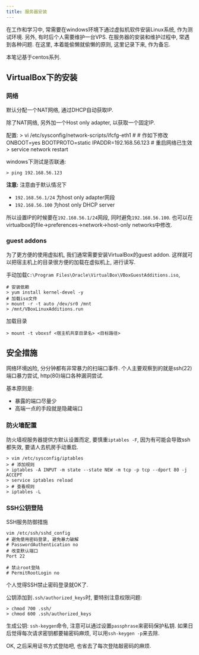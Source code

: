 ```yaml
---
title: 服务器安装
---
```


在工作和学习中, 常需要在windows环境下通过虚拟机软件安装Linux系统, 作为测试环境.
另外, 有时后个人需要维护一台VPS.
在服务器的安装和维护过程中, 常遇到各种问题. 在这里, 本着能偷懒就偷懒的原则, 这里记录下来, 作为备忘.

本笔记基于centos系列.

## VirtualBox下的安装

### 网络

默认分配一个NAT网络, 通过DHCP自动获取IP.

除了NAT网络, 另外加一个Host only adapter, 以获取一个固定IP.

配置:
    > vi /etc/sysconfig/network-scripts/ifcfg-eth1 #
    # 作如下修改
    ONBOOT=yes
    BOOTPROTO=static
    IPADDR=192.168.56.123
    # 重启网络已生效
    > service network restart

windows下测试是否联通:
   
    > ping 192.168.56.123

**注意:** 注意由于默认情况下

- `192.168.56.1/24` 为host only adapter网段
- `192.168.56.100` 为host only DHCP server

所以设置IP的时候要在`192.168.56.1/24`网段, 同时避免`192.168.56.100`. 也可以在virtualbox的file->preferences->network->host-only networks中修改.

### guest addons

为了更方便的使用虚拟机, 我们通常需要安装VirtualBox的guest addon. 这样就可以把宿主机上的目录很方便的加载在虚拟机上, 进行读写.

手动加载`C:\Program Files\Oracle\VirtualBox\VBoxGuestAdditions.iso`,
   
    # 安装依赖
    > yum install kernel-devel -y
    # 加载iso文件 
    > mount -r -t auto /dev/sr0 /mnt
    > /mnt/VBoxLinuxAdditions.run
   
加载目录
   
    > mount -t vboxsf <宿主机共享目录名> <目标路径>

## 安全措施

网络环境凶险, 分分钟都有非常暴力的扫端口事件. 个人主要观察到的就是ssh(22)端口暴力尝试, http(80)端口各种漏洞尝试.

基本原则是:
- 暴露的端口尽量少
- 高端一点的手段就是隐藏端口

### 防火墙配置

防火墙视服务器提供方默认设置而定, 要慎重`iptables -F`, 因为有可能会导致ssh都失效, 要请人去机房手动重启.

    > vim /etc/sysconfig/iptables
    > # 添加规则
    > iptables -A INPUT -m state --state NEW -m tcp -p tcp --dport 80 -j ACCEPT
    > service iptables reload
    > # 查看规则
    > iptables -L

### SSH公钥登陆

SSH服务防御措施

    vim /etc/ssh/sshd_config
    # 避免使用密码登录, 避免暴力破解
    # PasswordAuthentication no
    # 改变默认端口
    Port 22
   
    # 禁止root登陆
    # PermitRootLogin no

个人觉得SSH禁止密码登录就OK了.

公钥添加到`.ssh/authorized_keys`时, 要特别注意权限问题:
   
    > chmod 700 .ssh/
    > chmod 600 .ssh/authorized_keys

生成公钥: `ssh-keygen`命令, 注意可以通过设置`passphrase`来密码保护私钥. 如果日后觉得每次请求密钥都要输密码麻烦, 可以用`ssh-keygen -p`来去除.

OK, 之后采用证书方式登陆吧, 也省去了每次登陆敲密码的麻烦.
